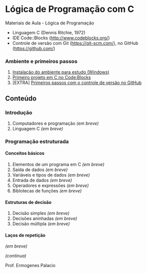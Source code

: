 # Lógica de Programação com C

Materiais de Aula - Lógica de Programação

* Linguagem C (Dennis Ritchie, 1972)
* IDE Code::Blocks (http://www.codeblocks.org/)
* Controle de versão com Git (https://git-scm.com/), no GitHub (https://github.com/)

### Ambiente e primeiros passos

1. [Instalação do ambiente para estudo (Windows)](https://github.com/ermogenes/aulas-logica-programacao/blob/master/environment/ide_e_compilador.MD)
1. [Primeiro projeto em C no Code:Blocks](https://github.com/ermogenes/aulas-logica-programacao/blob/master/environment/codeblocks-c-primeiros-passos.MD)
1. [EXTRA] [Primeiros passos com o controle de versão no GitHub](https://github.com/ermogenes/aulas-logica-programacao/blob/master/environment/git-hw-remote.MD)

## Conteúdo

### Introdução

1. Computadores e programação _(em breve)_
1. Linguagem C _(em breve)_

### Programação estruturada

#### Conceitos básicos

1. Elementos de um programa em C _(em breve)_
1. Saída de dados _(em breve)_
1. Variáveis e tipos de dados _(em breve)_
1. Entrada de dados _(em breve)_
1. Operadores e expressões _(em breve)_
1. Biblotecas de funções _(em breve)_

#### Estruturas de decisão
1. Decisão simples _(em breve)_
1. Decisões aninhadas _(em breve)_
1. Decisão múltipla _(em breve)_

#### Laços de repetição
 _(em breve)_
 
  _(continua)_

Prof. Ermogenes Palacio
